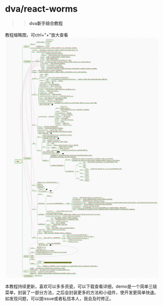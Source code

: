 # dva/react-worms
>> #### dva新手综合教程
教程缩略图，可ctrl+"+"放大查看
![](dva.jpg)

本教程持续更新，喜欢可以多多资瓷，可以下载查看详细，demo是一个简单三级菜单，封装了一部分方法，之后会封装更多的方法和小组件，使开发更简单快速。<br/>
如发现问题，可以提issue或者私信本人，我会及时修正。
